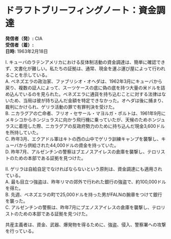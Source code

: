 # ドラフトブリーフィングノート：資金調達

**発信者（発）:** CIA  
**受信者（着）:**  
**日時:** 1963年2月18日  

I. キューバのラテンアメリカにおける反体制活動の資金調達は、簡単に確認できず、文書化が難しい。私たちの証拠は、通常、現金を運ぶ運び屋によって行われることを示している。  
A. ベネズエラの政治家、ファブリシオ・オヘダは、1962年3月にキューバから戻り、複数の証人によって、スーツケースの底に偽の底を持つ大量の米ドルを詰め込んでいるのを見られた。ベネズエラに通貨を持ち込むことに対する法律はないため、当局は彼が持ち込んだ金額を特定できなかった。オヘダは後に捕まり、裁判にかけられ、ゲリラ活動の罪で有罪判決を受けた。  
B. ニカラグアの亡命者、フリオ・セサール・マヨルガ・ポルトは、1961年9月にメキシコからホンジュラスに向かう飛行機に乗っていたが、天候のためホンジュラスに着陸した際、ニカラグアの反政府勢力のために持ち込んだ現金3,600ドルを所持していた。  
C. 昨年3月、エクアドル軍はキトの西の山中でゲリラ訓練キャンプを襲撃し、キューバから供給された44,000ドルの資金を持っていた。  
D. 昨年7月、アルゼンチンの警察はブエノスアイレスの倉庫を襲撃し、テロリストのための本部である証拠を見つけた。  

II. ゲリラは自給自足でなければならないという原則は、資金調達にも適用されている。  
A. 最も目立つ強盗は、昨年リマの郊外で行われた銀行の強盗で、約100,000ドルを得た。  
B. 先週、ベネズエラの町で25,000ドルを持った男がFALNの腕章をつけて銀行を襲った。  
C. アルゼンチンの警察は、昨年7月にブエノスアイレスの倉庫を襲撃し、テロリストのための本部である証拠を見つけた。  

共産主義者は、資金、武器、爆発物を得るために、強盗、侵入、警察署への攻撃を行っている。